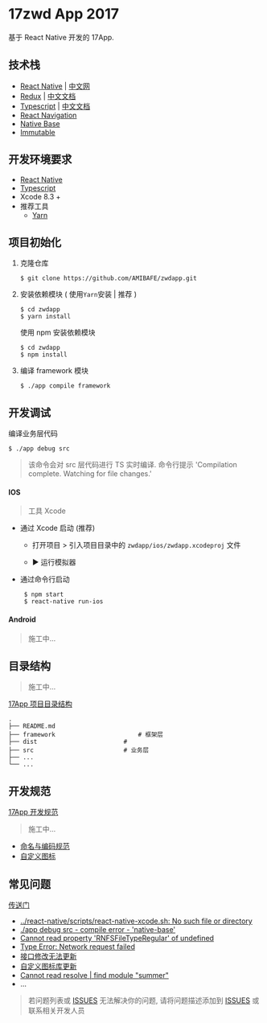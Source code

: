 # 17zwd App 2017

基于 React Native 开发的 17App.

## 技术栈

* [React Native](http://facebook.github.io/react-native/docs/getting-started.html) | [中文网](http://reactnative.cn/)
* [Redux](https://github.com/reactjs/redux) | [中文文档](http://cn.redux.js.org/)
* [Typescript](https://www.typescriptlang.org/docs/home.html) | [中文文档](https://www.gitbook.com/book/zhongsp/typescript-handbook/details)
* [React Navigation](https://reactnavigation.org/docs/intro/)
* [Native Base](https://nativebase.io/)
* [Immutable](https://facebook.github.io/immutable-js/)



## 开发环境要求

* [React Native](http://facebook.github.io/react-native/docs/getting-started.html) 
* [Typescript](https://www.typescriptlang.org/docs/handbook/typescript-in-5-minutes.html)
* Xcode 8.3 +
* 推荐工具
	* [Yarn](https://yarnpkg.com/lang/en/docs/install/)

	
## 项目初始化

1. 克隆仓库 

	```
	$ git clone https://github.com/AMIBAFE/zwdapp.git
	```

2. 安装依赖模块 ( 使用`Yarn`安装 | 推荐 )

	```
	$ cd zwdapp 
	$ yarn install           
	```
	使用 npm 安装依赖模块
	
	```
	$ cd zwdapp
	$ npm install  
	```

3. 编译 framework 模块
	
	```
	$ ./app compile framework
	```





## 开发调试

编译业务层代码

```
$ ./app debug src
```
	
> 该命令会对 src 层代码进行 TS 实时编译. 
> 命令行提示
> 'Compilation complete. Watching for file changes.'
	

#### IOS

> 工具 Xcode

* 通过 Xcode 启动 (推荐)

	- 打开项目 >  引入项目目录中的 `zwdapp/ios/zwdapp.xcodeproj` 文件
	
	- ▶︎ 运行模拟器 

* 通过命令行启动

	```
	 $ npm start
	 $ react-native run-ios
	```
	
#### Android

> 施工中...

## 目录结构


> 施工中...

[17App 项目目录结构](./README.md)

```
.
├── README.md
├── framework						# 框架层
├── dist						# 
├── src 						# 业务层
├── ...                              
└── ...   
```


## 开发规范

[17App 开发规范](./doc/standard.md)

> 施工中...

* [命名与编码规范](./doc/standard.md#项目相关命名规范)
* [自定义图标](./doc/standard.md#自定义图标)


## 常见问题

[传送门](./doc/FAQ.md)

* [../react-native/scripts/react-native-xcode.sh: No such file or directory](./doc/FAQ.md#react-nativescriptsreact-native-xcodesh-no-such-file-or-directory)
* [./app debug src - compile error - 'native-base'](./doc/FAQ.md#compile-error---native-base-类型错误)
* [Cannot read property 'RNFSFileTypeRegular' of undefined](./doc/FAQ.md#cannot-read-property-rnfsfiletyperegular-of-undefined)
* [Type Error: Network request failed](./doc/FAQ.md#type-error-network-request-failed)
* [接口修改无法更新](./doc/api.md)
* [自定义图标库更新](./doc/FAQ.md#自定义图标更新)
* [Cannot read resolve | find module "summer"](./doc/FAQ.md#cannot-read-resolve--find-module-summer)
* ...

> 若问题列表或 [ISSUES](./issues) 无法解决你的问题, 请将问题描述添加到 [ISSUES](./issues) 或联系相关开发人员
